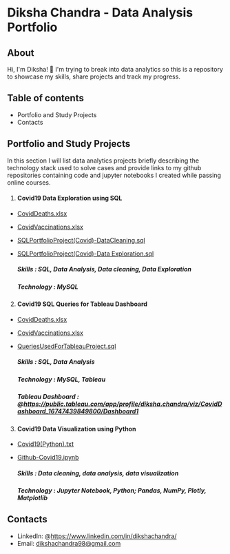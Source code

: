 # Diksha Chandra - Data Analysis Portfolio
## About
Hi, I'm Diksha! 👋 I'm trying to break into data analytics so this is a repository to showcase my skills, share projects and track my progress.
## Table of contents
- Portfolio and Study Projects
- Contacts
## Portfolio and Study Projects
In this section I will list data analytics projects briefly describing the technology stack used to solve cases and provide links to my github repositories containing code and jupyter notebooks I created while passing online courses.
1. #### Covid19 Data Exploration using SQL

- [CovidDeaths.xlsx](https://github.com/DikshaChandra/Data_Analysis_Portfolio/blob/afcc026e379da8f6464b75133aa914c8c0462c5c/CovidDeaths.xlsx)
- [CovidVaccinations.xlsx](https://github.com/DikshaChandra/Data_Analysis_Portfolio/blob/afcc026e379da8f6464b75133aa914c8c0462c5c/CovidVaccinations.xlsx)
- [SQLPortfolioProject(Covid)-DataCleaning.sql](https://github.com/DikshaChandra/Data_Analysis_Portfolio/blob/afcc026e379da8f6464b75133aa914c8c0462c5c/SQLPortfolioProject(Covid)-DataCleaning.sql)
- [SQLPortfolioProject(Covid)-Data Exploration.sql](https://github.com/DikshaChandra/Data_Analysis_Portfolio/blob/afcc026e379da8f6464b75133aa914c8c0462c5c/SQLPortfolioProject(Covid)-Data%20Exploration.sql)

   ##### *Skills* : SQL, Data Analysis, Data cleaning, Data Exploration
   ##### *Technology* : MySQL
2. #### Covid19 SQL Queries for Tableau Dashboard

- [CovidDeaths.xlsx](https://github.com/DikshaChandra/Data_Analysis_Portfolio/blob/afcc026e379da8f6464b75133aa914c8c0462c5c/CovidDeaths.xlsx)
- [CovidVaccinations.xlsx](https://github.com/DikshaChandra/Data_Analysis_Portfolio/blob/afcc026e379da8f6464b75133aa914c8c0462c5c/CovidVaccinations.xlsx)
- [QueriesUsedForTableauProject.sql](https://github.com/DikshaChandra/Data_Analysis_Portfolio/blob/266d3a2ca4393e7a8578b37624a1259cdd9f0f78/QueriesUsedForTableauProject.sql)

   ##### *Skills* : SQL, Data Analysis
   ##### *Technology* : MySQL, Tableau
   ##### *Tableau Dashboard* : @https://public.tableau.com/app/profile/diksha.chandra/viz/CovidDashboard_16747439849800/Dashboard1
3. #### Covid19 Data Visualization using Python

- [Covid19(Python).txt](https://github.com/DikshaChandra/Data_Analysis_Portfolio/blob/cdad6bf95496b0b4924c977af1d7beb5add041f8/Covid19(Python).txt)
- [Github-Covid19.ipynb](https://github.com/DikshaChandra/Data_Analysis_Portfolio/blob/9c14b572b40ef44fbc22e0c438ad15a497b28876/Github-Covid19.ipynb)

   ##### *Skills* : Data cleaning, data analysis, data visualization
   ##### *Technology* : Jupyter Notebook, Python; Pandas, NumPy, Plotly, Matplotlib
   
## Contacts
- LinkedIn: @https://www.linkedin.com/in/dikshachandra/
- Email: dikshachandra98@gmail.com
